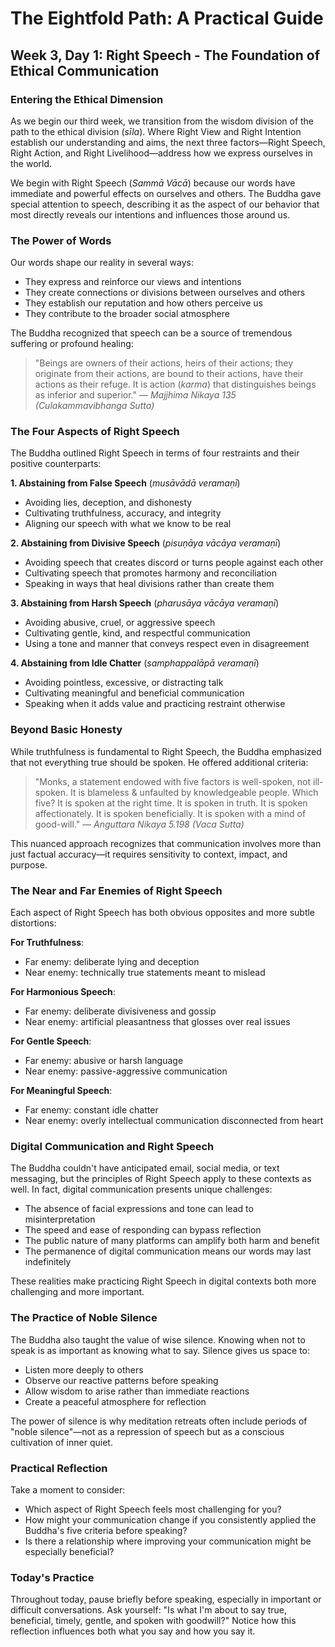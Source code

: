 # The Eightfold Path: A Practical Guide
## Week 3, Day 1: Right Speech - The Foundation of Ethical Communication

### Entering the Ethical Dimension

As we begin our third week, we transition from the wisdom division of the path to the ethical division (*sīla*). Where Right View and Right Intention establish our understanding and aims, the next three factors—Right Speech, Right Action, and Right Livelihood—address how we express ourselves in the world.

We begin with Right Speech (*Sammā Vācā*) because our words have immediate and powerful effects on ourselves and others. The Buddha gave special attention to speech, describing it as the aspect of our behavior that most directly reveals our intentions and influences those around us.

### The Power of Words

Our words shape our reality in several ways:
- They express and reinforce our views and intentions
- They create connections or divisions between ourselves and others
- They establish our reputation and how others perceive us
- They contribute to the broader social atmosphere

The Buddha recognized that speech can be a source of tremendous suffering or profound healing:

>"Beings are owners of their actions, heirs of their actions; they originate from their actions, are bound to their actions, have their actions as their refuge. It is action (*karma*) that distinguishes beings as inferior and superior." — *Majjhima Nikaya 135 (Culakammavibhanga Sutta)*

### The Four Aspects of Right Speech

The Buddha outlined Right Speech in terms of four restraints and their positive counterparts:

**1. Abstaining from False Speech** (*musāvādā veramaṇī*)
- Avoiding lies, deception, and dishonesty
- Cultivating truthfulness, accuracy, and integrity
- Aligning our speech with what we know to be real

**2. Abstaining from Divisive Speech** (*pisuṇāya vācāya veramaṇī*)
- Avoiding speech that creates discord or turns people against each other
- Cultivating speech that promotes harmony and reconciliation
- Speaking in ways that heal divisions rather than create them

**3. Abstaining from Harsh Speech** (*pharusāya vācāya veramaṇī*)
- Avoiding abusive, cruel, or aggressive speech
- Cultivating gentle, kind, and respectful communication
- Using a tone and manner that conveys respect even in disagreement

**4. Abstaining from Idle Chatter** (*samphappalāpā veramaṇī*)
- Avoiding pointless, excessive, or distracting talk
- Cultivating meaningful and beneficial communication
- Speaking when it adds value and practicing restraint otherwise

### Beyond Basic Honesty

While truthfulness is fundamental to Right Speech, the Buddha emphasized that not everything true should be spoken. He offered additional criteria:

>"Monks, a statement endowed with five factors is well-spoken, not ill-spoken. It is blameless & unfaulted by knowledgeable people. Which five? It is spoken at the right time. It is spoken in truth. It is spoken affectionately. It is spoken beneficially. It is spoken with a mind of good-will." — *Anguttara Nikaya 5.198 (Vaca Sutta)*

This nuanced approach recognizes that communication involves more than just factual accuracy—it requires sensitivity to context, impact, and purpose.

### The Near and Far Enemies of Right Speech

Each aspect of Right Speech has both obvious opposites and more subtle distortions:

**For Truthfulness**:
- Far enemy: deliberate lying and deception
- Near enemy: technically true statements meant to mislead

**For Harmonious Speech**:
- Far enemy: deliberate divisiveness and gossip
- Near enemy: artificial pleasantness that glosses over real issues

**For Gentle Speech**:
- Far enemy: abusive or harsh language
- Near enemy: passive-aggressive communication

**For Meaningful Speech**:
- Far enemy: constant idle chatter
- Near enemy: overly intellectual communication disconnected from heart

### Digital Communication and Right Speech

The Buddha couldn't have anticipated email, social media, or text messaging, but the principles of Right Speech apply to these contexts as well. In fact, digital communication presents unique challenges:

- The absence of facial expressions and tone can lead to misinterpretation
- The speed and ease of responding can bypass reflection
- The public nature of many platforms can amplify both harm and benefit
- The permanence of digital communication means our words may last indefinitely

These realities make practicing Right Speech in digital contexts both more challenging and more important.

### The Practice of Noble Silence

The Buddha also taught the value of wise silence. Knowing when not to speak is as important as knowing what to say. Silence gives us space to:
- Listen more deeply to others
- Observe our reactive patterns before speaking
- Allow wisdom to arise rather than immediate reactions
- Create a peaceful atmosphere for reflection

The power of silence is why meditation retreats often include periods of "noble silence"—not as a repression of speech but as a conscious cultivation of inner quiet.

### Practical Reflection

Take a moment to consider:
- Which aspect of Right Speech feels most challenging for you?
- How might your communication change if you consistently applied the Buddha's five criteria before speaking?
- Is there a relationship where improving your communication might be especially beneficial?

### Today's Practice

Throughout today, pause briefly before speaking, especially in important or difficult conversations. Ask yourself: "Is what I'm about to say true, beneficial, timely, gentle, and spoken with goodwill?" Notice how this reflection influences both what you say and how you say it.